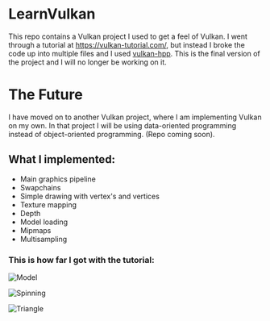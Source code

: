 # LearnVulkan
This repo contains a Vulkan project I used to get a feel of Vulkan. I went through a tutorial at https://vulkan-tutorial.com/, but instead I broke the code up into multiple files and I used [vulkan-hpp](https://github.com/KhronosGroup/Vulkan-Hpp). This is the final version of the project and I will no longer be working on it.

# The Future
I have moved on to another Vulkan project, where I am implementing Vulkan on my own. In that project I will be using data-oriented programming instead of object-oriented programming. (Repo coming soon).

## What I implemented:
* Main graphics pipeline
* Swapchains
* Simple drawing with vertex's and vertices
* Texture mapping
* Depth
* Model loading
* Mipmaps
* Multisampling

### This is how far I got with the tutorial:

![Model](https://i.imgur.com/REop71F.png)

![Spinning](https://i.imgur.com/6Batspb.gif)

![Triangle](https://i.imgur.com/04URiBc.png)
